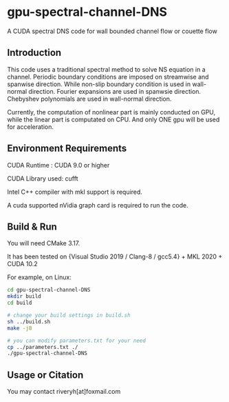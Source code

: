 # gpu-spectral-channel-DNS

A CUDA spectral DNS code for wall bounded channel flow or couette flow

## Introduction

This code uses a traditional spectral method to solve NS equation in a channel.
Periodic boundary conditions are imposed on streamwise and spanwise direction.
While non-slip boundary condition is used in wall-normal direction.
Fourier expansions are used in spanwsie direction. Chebyshev polynomials are used in wall-normal direction.

Currently, the computation of nonlinear part is mainly conducted on GPU, while the linear part is computated on CPU.
And only ONE gpu will be used for acceleration.

## Environment Requirements

CUDA Runtime : CUDA 9.0 or higher

CUDA Library used: cufft

Intel C++ compiler with mkl support is required.

A cuda supported nVidia graph card is required to run the code.

## Build & Run

You will need CMake 3.17.

It has been tested on {Visual Studio 2019 / Clang-8 / gcc5.4} + MKL 2020 + CUDA 10.2

For example, on Linux:

``` bash
cd gpu-spectral-channel-DNS
mkdir build
cd build

# change your build settings in build.sh
sh ../build.sh
make -j8

# you can modify parameters.txt for your need
cp ../parameters.txt ./
./gpu-spectral-channel-DNS
```

## Usage or Citation

You may contact riveryh[at]foxmail.com
